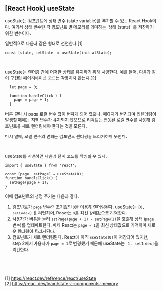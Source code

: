 ## [React Hook] useState

useState는 컴포넌트에 상태 변수 (state variable)를 추가할 수 있는 React Hook이다. 여기서 상태 변수란 각 컴포넌트 별 메모리를 의미하는 '상태 (state)' 를 저장하기 위한 변수이다.

일반적으로 다음과 같은 형태로 선언한다.[1]

```
const [state, setState] = useState(initialState);
```

<br>

useState는 렌더링 간에 어떠한 상태를 유지하기 위해 사용한다. 예를 들어, 다음과 같이 구현된 페이지네이션 코드는 작동하지 않는다.[2]

```
  let page = 0;

  function handleClick() {
    page = page + 1;
  }
```

버튼 클릭 시 page 로컬 변수 값이 변하게 되어 있으나, 페이지가 변경되며 리렌더링이 발생할 때에는 지역 변수가 유지되지 않으므로 리액트는 변동된 로컬 변수를 사용해 컴포넌트를 새로 렌더링해야 한다는 것을 모른다.

다시 말해, 로컬 변수의 변화는 컴포넌트 렌더링을 트리거하지 못한다.

<br>

useState를 사용하면 다음과 같이 코드를 작성할 수 있다.

```
import { useState } from 'react';

const [page, setPage] = useState(0);
function handleClick() {
  setPage(page + 1);
}
```

이때 컴포넌트의 생명 주기는 다음과 같다.

1. 컴포넌트가 `page` 변수의 초기값인 `0`을 이용해 렌더링된다. useState는 `[0, setIndex]` 를 리턴하며, React는 `0`을 최신 상태값으로 기억한다.
2. 사용자가 버튼을 눌러 `setPage(page + 1) = setPage(1)`을 호출해 상태 (`page` 변수)를 업데이트한다. 이제 React는 `page = 1`을 최신 상태값으로 기억하며 새로운 렌더링이 트리거된다.
3. 컴포넌트가 새로 렌더링된다. React에 아직 `useState(0)`이 저장되어 있지만, step 2에서 사용자가 `page = 1`로 변경했기 때문에 useState는 `[1, setIndex]`을 리턴한다.

<br>
<br>

##
[1] https://react.dev/reference/react/useState<br>
[2] https://react.dev/learn/state-a-components-memory<br>
